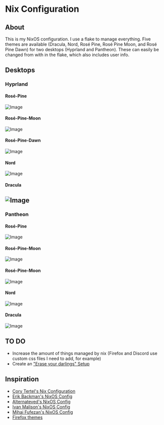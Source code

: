 # Nix Configuration

## About
This is my NixOS configuration. I use a flake to manage everything. Five themes are available (Dracula, Nord, Rosé Pine, Rosé Pine Moon, and Rosé Pine Dawn) for two desktops (Hyprland and Pantheon). These can easily be changed from with in the flake, which also includes user info.

## Desktops

### Hyprland

#### Rosé-Pine
![Image](images/hyprland-rose-pine.png)

#### Rosé-Pine-Moon
![Image](images/hyprland-rose-pine-moon.png)

#### Rosé-Pine-Dawn
![Image](images/hyprland-rose-pine-dawn.png)

#### Nord
![Image](images/hyprland-nord.png)

#### Dracula
![Image](images/hyprland-dracula.png)
---
### Pantheon

#### Rosé-Pine
![Image](images/pantheon-rose-pine.png)

#### Rosé-Pine-Moon
![Image](images/pantheon-rose-pine-moon.png)

#### Rosé-Pine-Moon
![Image](images/pantheon-rose-pine-dawn.png)

#### Nord
![Image](images/pantheon-nord.png)

#### Dracula
![Image](images/pantheon-dracula.png)

## TO DO

- Increase the amount of things managed by nix (Firefox and Discord use custom css files I need to add, for example)
- Create an ["Erase your darlings" Setup](https://grahamc.com/blog/erase-your-darlings "Erase your darlings")

## Inspiration

- [Cory Tertel's Nix Configuration](https://github.com/corytertel/nix-configuration "Cory Tertel's Nix Configuration")
- [Erik Backman's NixOS Config](https://github.com/erikbackman/nixos-config "Erik Backman's NixOS Config")
- [Alternateved's NixOS Config](https://github.com/alternateved/nixos-config "Alternateved's NixOS Config")
- [Ivan Malison's NixOS Config](https://github.com/IvanMalison/dotfiles "Ivan Malison's NixOS Config")
- [Mihai Fufezan's NixOS Config](https://github.com/fufexan/dotfiles "Mihai Fufezan's NixOS Config")
- [Firefox themes](https://github.com/rafaelmardojai/firefox-gnome-theme "Firefox themes")
